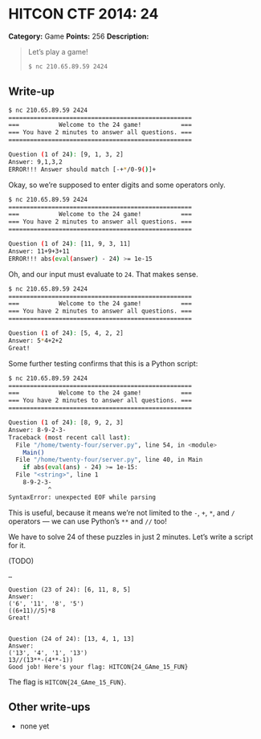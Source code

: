 # HITCON CTF 2014: 24

**Category:** Game
**Points:** 256
**Description:**

> Let’s play a game!
>
> ```bash
> $ nc 210.65.89.59 2424
> ```

## Write-up

```bash
$ nc 210.65.89.59 2424
===================================================
===           Welcome to the 24 game!           ===
=== You have 2 minutes to answer all questions. ===
===================================================

Question (1 of 24): [9, 1, 3, 2]
Answer: 9,1,3,2
ERROR!!! Answer should match [-+*/0-9()]+
```

Okay, so we’re supposed to enter digits and some operators only.

```bash
$ nc 210.65.89.59 2424
===================================================
===           Welcome to the 24 game!           ===
=== You have 2 minutes to answer all questions. ===
===================================================

Question (1 of 24): [11, 9, 3, 11]
Answer: 11+9+3+11
ERROR!!! abs(eval(answer) - 24) >= 1e-15
```

Oh, and our input must evaluate to `24`. That makes sense.

```bash
$ nc 210.65.89.59 2424
===================================================
===           Welcome to the 24 game!           ===
=== You have 2 minutes to answer all questions. ===
===================================================

Question (1 of 24): [5, 4, 2, 2]
Answer: 5*4+2+2
Great!
```

Some further testing confirms that this is a Python script:

```bash
$ nc 210.65.89.59 2424
===================================================
===           Welcome to the 24 game!           ===
=== You have 2 minutes to answer all questions. ===
===================================================

Question (1 of 24): [8, 9, 2, 3]
Answer: 8-9-2-3-
Traceback (most recent call last):
  File "/home/twenty-four/server.py", line 54, in <module>
    Main()
  File "/home/twenty-four/server.py", line 40, in Main
    if abs(eval(ans) - 24) >= 1e-15:
  File "<string>", line 1
    8-9-2-3-
           ^
SyntaxError: unexpected EOF while parsing
```

This is useful, because it means we’re not limited to the `-`, `+`, `*`, and `/` operators — we can use Python’s `**` and `//` too!

We have to solve 24 of these puzzles in just 2 minutes. Let’s write a script for it.

(TODO)

```
…

Question (23 of 24): [6, 11, 8, 5]
Answer:
('6', '11', '8', '5')
((6+11)//5)*8
Great!


Question (24 of 24): [13, 4, 1, 13]
Answer:
('13', '4', '1', '13')
13//(13**-(4**-1))
Good job! Here's your flag: HITCON{24_GAme_15_FUN}
```

The flag is `HITCON{24_GAme_15_FUN}`.

## Other write-ups

* none yet
